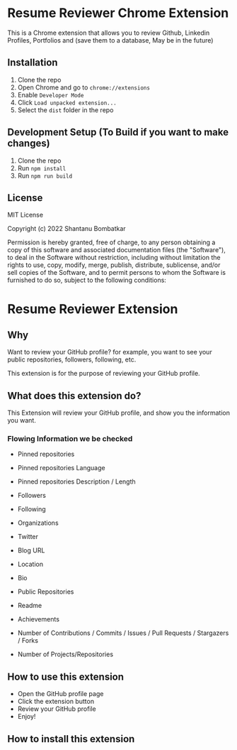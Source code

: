 # Resume Reviewer Chrome Extension

This is a Chrome extension that allows you to review Github, Linkedin Profiles, Portfolios and (save them to a database, May be in the future)

## Installation

1. Clone the repo
2. Open Chrome and go to `chrome://extensions`
3. Enable `Developer Mode`
4. Click `Load unpacked extension...`
5. Select the `dist` folder in the repo

## Development Setup (To Build if you want to make changes)

1. Clone the repo
2. Run `npm install`
3. Run `npm run build`

## License

MIT License

Copyright (c) 2022 Shantanu Bombatkar

Permission is hereby granted, free of charge, to any person obtaining a copy of this software and associated documentation files (the "Software"), to deal in the Software without restriction, including without limitation the rights to use, copy, modify, merge, publish, distribute, sublicense, and/or sell copies of the Software, and to permit persons to whom the Software is furnished to do so, subject to the following conditions:

# Resume Reviewer Extension

## Why

Want to review your GitHub profile? for example, you want to see your public repositories, followers, following, etc.

This extension is for the purpose of reviewing your GitHub profile.

## What does this extension do?

This Extension will review your GitHub profile, and show you the information you want.

### Flowing Information we be checked

- Pinned repositories

- Pinned repositories Language
- Pinned repositories Description / Length
- Followers
- Following
- Organizations
- Twitter
- Blog URL
- Location
- Bio
- Public Repositories
- Readme
- Achievements
- Number of Contributions / Commits / Issues / Pull Requests / Stargazers / Forks
- Number of Projects/Repositories

## How to use this extension

- Open the GitHub profile page
- Click the extension button
- Review your GitHub profile
- Enjoy!

## How to install this extension
